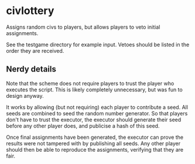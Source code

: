 civlottery
==========

Assigns random civs to players, but allows players to veto initial assignments.

See the testgame directory for example input. Vetoes should be listed in the order they are received.

Nerdy details
-------------

Note that the scheme does not require players to trust the player who executes
the script. This is likely completely unnecessary, but was fun to design
anyway.

It works by allowing (but not requiring) each player to contribute a seed. All
seeds are combined to seed the random number generator. So that players don't
have to trust the executor, the executor should generate their seed before any other player does, and publicise a hash of this seed.

Once final assignments have been generated, the executor can prove the results
were not tampered with by publishing all seeds. Any other player should then be
able to reproduce the assignments, verifying that they are fair.
